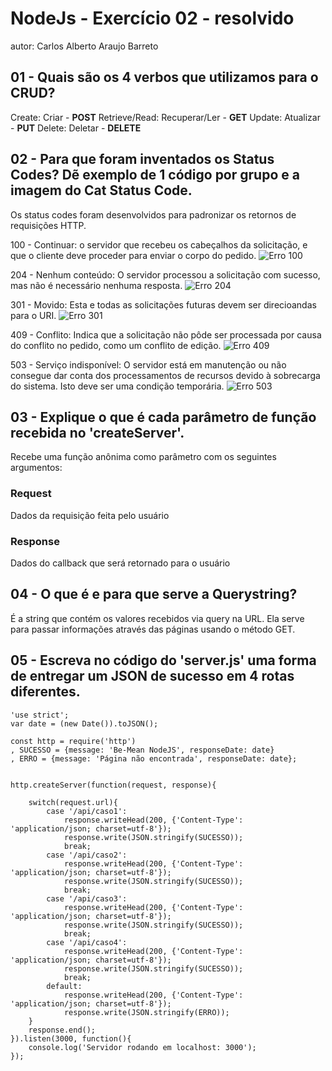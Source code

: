 # NodeJs - Exercício 02 - resolvido

autor: Carlos Alberto Araujo Barreto

## 01 - Quais são os 4 verbos que utilizamos para o CRUD?
Create: Criar - **POST**
Retrieve/Read: Recuperar/Ler - **GET**
Update: Atualizar - **PUT**
Delete: Deletar - **DELETE**

## 02 - Para que foram inventados os Status Codes? Dẽ exemplo de 1 código por grupo e a imagem do Cat Status Code.

Os status codes foram desenvolvidos para padronizar os retornos de requisições HTTP.

100 - Continuar: o servidor que recebeu os cabeçalhos da solicitação, e que o cliente deve proceder para enviar o corpo do pedido.
![Erro 100](https://http.cat/100)

204 - Nenhum conteúdo: O servidor processou a solicitação com sucesso, mas não é necessário nenhuma resposta.
![Erro 204](https://http.cat/204)

301 - Movido: Esta e todas as solicitações futuras devem ser direcioandas para o URI.
![Erro 301](https://http.cat/301)

409 - Conflito: Indica que a solicitação não pôde ser processada por causa do conflito no pedido, como um conflito de edição.
![Erro 409](https://http.cat/409)

503 - Serviço indisponível: O servidor está em manutenção ou não consegue dar conta dos processamentos de recursos devido à sobrecarga do sistema. Isto deve ser uma condição temporária.
![Erro 503](https://http.cat/503)


## 03 - Explique o que é cada parâmetro de função recebida no 'createServer'.

Recebe uma função anônima como parâmetro com os seguintes argumentos:

### Request
Dados da requisição feita pelo usuário

### Response
Dados do callback que será retornado para o usuário

## 04 - O que é e para que serve a Querystring?

É a string que contém os valores recebidos via query na URL. 
Ela serve para passar informações através das páginas usando o método GET.


## 05 - Escreva no código do 'server.js' uma forma de entregar um JSON de sucesso em 4 rotas diferentes.
```
'use strict';
var date = (new Date()).toJSON();

const http = require('http')
, SUCESSO = {message: 'Be-Mean NodeJS', responseDate: date}
, ERRO = {message: 'Página não encontrada', responseDate: date};


http.createServer(function(request, response){

	switch(request.url){
		case '/api/caso1': 
			response.writeHead(200, {'Content-Type': 'application/json; charset=utf-8'});
			response.write(JSON.stringify(SUCESSO));
			break;
		case '/api/caso2': 
			response.writeHead(200, {'Content-Type': 'application/json; charset=utf-8'});
			response.write(JSON.stringify(SUCESSO));
			break;
		case '/api/caso3': 
			response.writeHead(200, {'Content-Type': 'application/json; charset=utf-8'});
			response.write(JSON.stringify(SUCESSO));
			break;
		case '/api/caso4': 
			response.writeHead(200, {'Content-Type': 'application/json; charset=utf-8'});
			response.write(JSON.stringify(SUCESSO));
			break;
		default:
			response.writeHead(200, {'Content-Type': 'application/json; charset=utf-8'});
			response.write(JSON.stringify(ERRO));
	}
	response.end();
}).listen(3000, function(){
	console.log('Servidor rodando em localhost: 3000');
});

```





